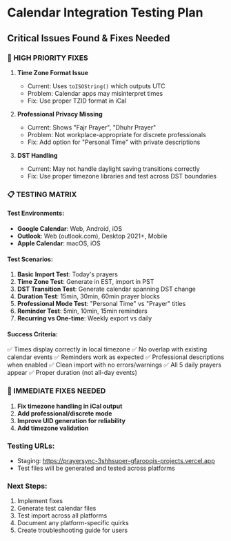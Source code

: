 # Calendar Integration Testing Plan

## Critical Issues Found & Fixes Needed

### 🔴 HIGH PRIORITY FIXES

1. **Time Zone Format Issue**
   - Current: Uses `toISOString()` which outputs UTC
   - Problem: Calendar apps may misinterpret times
   - Fix: Use proper TZID format in iCal

2. **Professional Privacy Missing**
   - Current: Shows "Fajr Prayer", "Dhuhr Prayer" 
   - Problem: Not workplace-appropriate for discrete professionals
   - Fix: Add option for "Personal Time" with private descriptions

3. **DST Handling**
   - Current: May not handle daylight saving transitions correctly
   - Fix: Use proper timezone libraries and test across DST boundaries

### 📋 TESTING MATRIX

#### Test Environments:
- **Google Calendar**: Web, Android, iOS
- **Outlook**: Web (outlook.com), Desktop 2021+, Mobile
- **Apple Calendar**: macOS, iOS

#### Test Scenarios:
1. **Basic Import Test**: Today's prayers
2. **Time Zone Test**: Generate in EST, import in PST
3. **DST Transition Test**: Generate calendar spanning DST change
4. **Duration Test**: 15min, 30min, 60min prayer blocks
5. **Professional Mode Test**: "Personal Time" vs "Prayer" titles
6. **Reminder Test**: 5min, 10min, 15min reminders
7. **Recurring vs One-time**: Weekly export vs daily

#### Success Criteria:
✅ Times display correctly in local timezone
✅ No overlap with existing calendar events
✅ Reminders work as expected
✅ Professional descriptions when enabled
✅ Clean import with no errors/warnings
✅ All 5 daily prayers appear
✅ Proper duration (not all-day events)

### 🚨 IMMEDIATE FIXES NEEDED

1. **Fix timezone handling in iCal output**
2. **Add professional/discrete mode**
3. **Improve UID generation for reliability**
4. **Add timezone validation**

### Testing URLs:
- Staging: https://prayersync-3shhsuoer-gfarooqis-projects.vercel.app
- Test files will be generated and tested across platforms

### Next Steps:
1. Implement fixes
2. Generate test calendar files
3. Test import across all platforms
4. Document any platform-specific quirks
5. Create troubleshooting guide for users